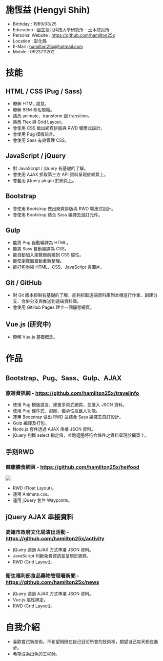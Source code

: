 # 施恆益 (Hengyi Shih)
* Birthday : 1989/03/25
* Education : 國立臺北科技大學研究所 - 土木防災所
* Personal Website : https://github.com/hamilton25x
* Location : 彰化縣
* E-Mail : hamilton25x@hotmail.com
* Mobile : 0923711202

# 技能
## HTML / CSS (Pug / Sass)
* 瞭解 HTML 語意。
* 瞭解 BEM 命名規範。
* 熟悉 animate、transform 跟 transition。
* 熟悉 Flex 與 Grid Layout。
* 會使用 CSS 做出網頁排版與 RWD 響應式設計。
* 會使用 Pug 模版語言。
* 會使用 Sass 有效管理 CSS。
## JavaScript / jQuery
* 對 JavaScript / jQuery 有基礎的了解。
* 會使用 AJAX 抓取第三方 API 資料呈現於網頁上。
* 會套用 jQuery plugin 於網頁上。
## Bootstrap 
* 會使用 Bootstrap 做出網頁排版與 RWD 響應式設計。
* 會使用 Bootstrap 結合 Sass 編譯去自訂元件。
## Gulp
* 能將 Pug 自動編譯為 HTML。
* 能將 Sass 自動編譯為 CSS。
* 能自動加入瀏覽器前綴到 CSS 屬性。
* 能使瀏覽器自動重新整理。
* 能打包壓縮 HTML、CSS、JavaScript 與圖片。

## Git / GitHub
* 對 Git 版本控制有基礎的了解，能夠抓取遠端資料庫到本機進行作業、創建分支、合併分支與推送到遠端資料庫。
* 會使用 GitHub Pages 建立一個靜態網頁。
## Vue.js (研究中)
* 瞭解 Vue.js 基礎概念。

# 作品
## Bootstrap、Pug、Sass、Gulp、AJAX
### 旅遊資訊網 - https://github.com/hamilton25x/travelinfo
* 使用 Pug 模版語言，建置多頁式網頁，並匯入 JSON 資料。
* 使用 Pug 條件式、迴圈、繼承性及匯入功能。
* 運用 Bootstrap 做出 RWD 並結合 Sass 編譯去自訂設計。
* Gulp 編譯及打包。
* Node.js 套件透過 AJAX 串接 JSON 資料。
* jQuery 判斷 select 指定值，並跑迴圈將符合條件之資料呈現於網頁上。
## 手刻RWD
### 健康膳食網頁 - https://github.com/hamilton25x/heifood
![](https://i.imgur.com/F6NX7EL.jpg)
* RWD (Float Layout)。
* 運用 Animate.css。
* 運用 jQuery 套件 Waypoints。
## jQuery AJAX 串接資料
### 高雄市政府文化局演出活動 - https://github.com/hamilton25x/activity
* jQuery 透過 AJAX 方式串接 JSON 資料。
* JavaScript 判斷免費資訊並呈現於網頁。
* RWD (Grid Layout)。
### 衛生福利部食品藥物管理署新聞 - https://github.com/hamilton25x/news
* jQuery 透過 AJAX 方式串接 JSON 資料。
* Vue.js 屬性綁定。
* RWD (Grid Layout)。
# 自我介紹
* 喜歡嘗試新技術，不希望侷限在自己目前所會的技術裡，期望自己每天都在進步。
* 希望成為出色的工程師。
